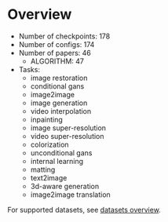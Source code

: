 # Overview

- Number of checkpoints: 178
- Number of configs: 174
- Number of papers: 46
  - ALGORITHM: 47
- Tasks:
  - image restoration
  - conditional gans
  - image2image
  - image generation
  - video interpolation
  - inpainting
  - image super-resolution
  - video super-resolution
  - colorization
  - unconditional gans
  - internal learning
  - matting
  - text2image
  - 3d-aware generation
  - image2image translation

For supported datasets, see [datasets overview](dataset_zoo/overview.md).
